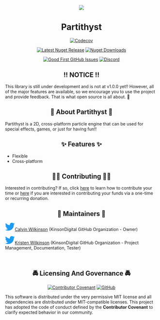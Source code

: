 <div align="center">
    <img align="center" src="./Documentation/Images/[TODO: add logo file name here]" height="96">
    <br />
  
</div>

<h1 style="border:0;font-weight:bold" align="center">Partithyst</h1>

<div align="center">

<!-- TODO: add prev pr status check badge -->
<!-- TODO: add prod pr status check badge -->

[![Codecov](https://img.shields.io/codecov/c/github/KinsonDigital/Partithyst?color=2F8840&label=Code%20Coverage&logo=codecov)](https://app.codecov.io/gh/KinsonDigital/Partithyst/tree/release%2Fv1.0.0)

[![Latest Nuget Release](https://img.shields.io/nuget/vpre/KinsonDigital.Partithyst?label=Latest%20Release&logo=nuget)](https://www.nuget.org/packages/KinsonDigital.Partithyst)
[![Nuget Downloads](https://img.shields.io/nuget/dt/KinsonDigital.Partithyst?color=0094FF&label=nuget%20downloads&logo=nuget)](https://www.nuget.org/stats/packages/KinsonDigital.Partithyst?groupby=Version)

[![Good First GitHub Issues](https://img.shields.io/github/issues/kinsondigital/Partithyst/good%20first%20issue?color=7057ff&label=Good%20First%20Issues)](https://github.com/KinsonDigital/Partithyst/issues?q=is%3Aissue+is%3Aopen+label%3A%22good+first+issue%22)
[![Discord](https://img.shields.io/discord/481597721199902720?color=%23575CCB&label=chat%20on%20discord&logo=discord&logoColor=white)](https://discord.gg/qewu6fNgv7)
</div>

<h2 style="font-weight:bold;border:0" align="center" >!! NOTICE !!</h2>

This library is still under development and is not at v1.0.0 yet!!  However, all of the major features are available, so we encourage you to use the project and provide feedback.  That is what open source is all about. 🥳

<h2 style="font-weight:bold;border:0" align="center">📖 About Partithyst 📖</h2>

Partithyst is a 2D, cross-platform particle engine that can be used for special effects, games, or just for having fun!!

<h2 style="font-weight:bold;border:0" align="center">✨ Features ✨</h2>

- Flexible
- Cross-platform

<h2 style="font-weight:bold;" align="center">🙏🏼 Contributing 🙏🏼</h2>

Interested in contributing? If so, click [here](https://github.com/KinsonDigital/.github/blob/master/docs/CONTRIBUTING.md) to learn how to contribute your time or [here](https://github.com/sponsors/KinsonDigital) if you are interested in contributing your funds via a one-time or recurring donation.


<h2 style="font-weight:bold;" align="center">🔧 Maintainers 🔧</h2>

[![twitter-logo](https://raw.githubusercontent.com/KinsonDigital/.github/master/Images/twitter-logo-16x16.svg)Calvin Wilkinson](https://twitter.com/KDCoder) (KinsonDigital GitHub Organization - Owner)

[![twitter-logo](https://raw.githubusercontent.com/KinsonDigital/.github/master/Images/twitter-logo-16x16.svg)Kristen Wilkinson](https://twitter.com/kswilky) (KinsonDigital GitHub Organization - Project Management, Documentation, Tester)

<br/>

<h2 style="font-weight:bold;" align="center">🚔 Licensing And Governance 🚔</h2>

<div align="center">

[![Contributor Covenant](https://img.shields.io/badge/Contributor%20Covenant-2.0-4baaaa.svg?style=flat)](https://github.com/KinsonDigital/.github/blob/master/docs/code_of_conduct.md)
[![GitHub](https://img.shields.io/github/license/kinsondigital/CASL)](https://github.com/KinsonDigital/Partithyst/blob/release/v1.0.0/LICENSE.md)
</div>


This software is distributed under the very permissive MIT license and all dependencies are distributed under MIT-compatible licenses.
This project has adopted the code of conduct defined by the **Contributor Covenant** to clarify expected behavior in our community.
